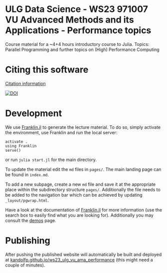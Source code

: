 # ULG Data Science - WS23 971007 VU Advanced Methods and its Applications - Performance topics

Course material for a ~4+4 hours introductory course to Julia. Topics: Parallel Programming and further topics on (High) Performance Computing

# Citing this software
[Citation information](CITATION.cff)

[![DOI](https://zenodo.org/badge/DOI/10.5281/zenodo.10514500.svg)](https://doi.org/10.5281/zenodo.10514499)

# Development
We use [Franklin.jl](https://franklinjl.org) to generate the lecture material.
To do so, simply activate the environment, use Franklin and run the local server:
```
activate .
using Franklin
serve()
```
or run `julia start.jl` for the main directory.

To update the material edit the `md` files in `pages/`.
The main landing page can be found in `index.md`.

To add a new subpage, create a new `md` file and save it at the appropriate place within the subdirectory structure `pages/`.
Additionally the file needs to be added to the navigation bar which can be achieved by updating `_layout/pgwrap.html`.

Have a look at the documentation of [Franklin.jl](https://franklinjl.org) for more information (use the search box to easily find what you are looking for).
Additionally you may consult the [demos](https://franklinjl.org/demos/) page.

# Publishing
After pushing the published website will automatically be built and deployed at [kandolfp.github.io/ws23_ulg_vu_ama_performance](https://kandolfp.github.io/ws23_ulg_vu_ama_performance/) (this might need a couple of minutes).